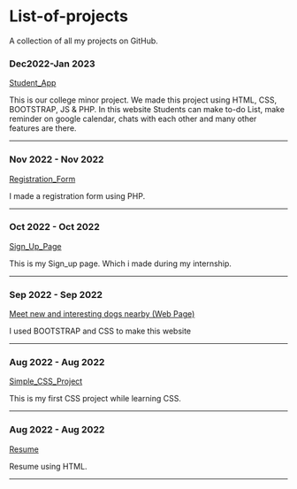 # List-of-projects
 A collection of all my projects on GitHub.

### Dec2022-Jan 2023
<a href="https://zaid-stark.github.io/Student_app/">Student_App</a>  <p>This is our college minor project. We made this project using HTML, CSS, BOOTSTRAP, JS & PHP.
In this website Students can make to-do List, make reminder on google calendar, chats with each other and many other features are there.</p>
<hr>

###  Nov 2022 - Nov 2022 
<a href="https://github.com/zaid-stark/RegistrationForm_php">Registration_Form</a>  <p> I made a registration form using PHP. </p>
<hr>

###  Oct 2022 - Oct 2022  
<a href="https://zaid-stark.github.io/Sign_Up-Page/">Sign_Up_Page </a> <p> This is my Sign_up page. Which i made during my internship. </p>
<hr>

###  Sep 2022 - Sep 2022  
<a href="https://zaid-stark.github.io/First_Project/">Meet new and interesting dogs nearby (Web Page)</a> <p>I used BOOTSTRAP and CSS to make this website</p>
<hr>

###   Aug 2022 - Aug 2022  
<a href="https://zaid-stark.github.io/First-_CSS/">Simple_CSS_Project </a> <p>This is my first CSS project while learning CSS. </p>
<hr>


###   Aug 2022 - Aug 2022  
<a href="https://zaid-stark.github.io/FirstHtml-/">Resume</a> <p>Resume using HTML. </p>
<hr>
